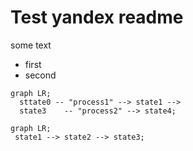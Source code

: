 # Test yandex readme

some text

- first
- second


```mermaid
graph LR;
  sttate0 -- "process1" --> state1 -->
  state3    -- "process2" --> state4;
 ```
 
 ```mermaid
 graph LR;
  state1 --> state2 --> state3;
```